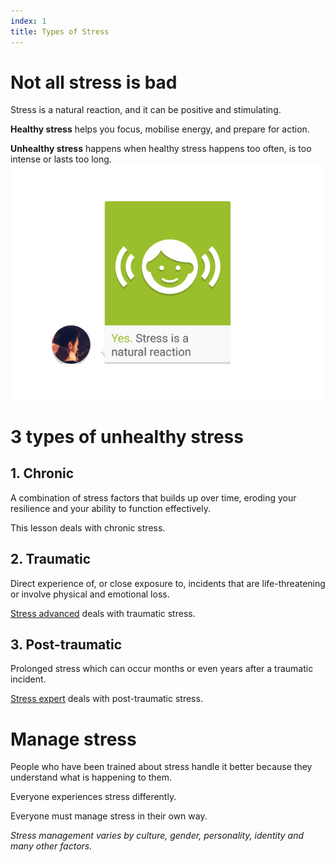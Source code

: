 ```yaml
---
index: 1
title: Types of Stress
---
```

# Not all stress is bad 

Stress is a natural reaction, and it can be positive and stimulating. 

**Healthy stress** helps you focus, mobilise energy, and prepare for action. 

**Unhealthy stress** happens when healthy stress  happens too often, is too intense or lasts too long.
![image](stress1.png)

# 3 types of unhealthy stress  

## 1. Chronic  

A combination of stress factors that builds up over time, eroding your resilience and your ability to function effectively. 

This lesson deals with chronic stress. 

## 2. Traumatic

Direct experience of, or close exposure to, incidents that are life-threatening or involve physical and emotional loss. 

[Stress advanced](umbrella://lesson/stress/1) deals with traumatic stress.   

## 3. Post-traumatic

Prolonged stress which can occur months or even years after a traumatic incident. 

[Stress expert](umbrella://lesson/stress/2) deals with post-traumatic stress.  

# Manage stress

People who have been trained about stress handle it better because they understand what is happening to them.

Everyone experiences stress differently. 

Everyone must manage stress in their own way. 

_Stress management varies by culture, gender, personality, identity and many other factors._